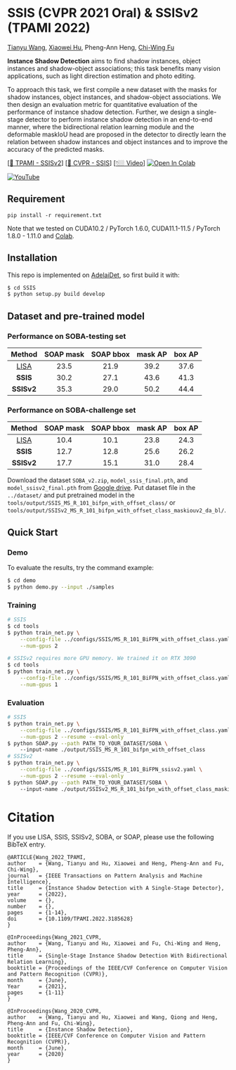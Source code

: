 # SSIS (CVPR 2021 **Oral**) & SSISv2 (**TPAMI** 2022)


[Tianyu Wang](https://stevewongv.github.io), [Xiaowei Hu](https://xw-hu.github.io), Pheng-Ann Heng, [Chi-Wing Fu](http://www.cse.cuhk.edu.hk/~cwfu/)

**Instance Shadow Detection** aims to find shadow instances, object instances and shadow-object associations; this task benefits many vision applications, such as light direction estimation and photo editing.

To approach this task, we first compile a new dataset with the masks for shadow instances, object instances, and shadow-object associations. We then design an evaluation metric for quantitative evaluation of the performance of instance shadow detection. Further, we design a single-stage detector to perform instance shadow detection in an end-to-end manner, where the bidirectional relation learning module and the deformable maskIoU head are proposed in the detector to directly learn the relation between shadow instances and object instances and to improve the accuracy of the predicted masks.

[[📄 TPAMI - SSISv2](http://arxiv.org/abs/2207.04614)] [[📄 CVPR - SSIS](https://openaccess.thecvf.com/content/CVPR2021/papers/Wang_Single-Stage_Instance_Shadow_Detection_With_Bidirectional_Relation_Learning_CVPR_2021_paper.pdf)] [[👇🏼 Video](http://www.youtube.com/watch?v=p0b_2SsFypw)]  [![Open In Colab](https://colab.research.google.com/assets/colab-badge.svg)](https://colab.research.google.com/drive/1y9UpS5uA1YuoMyvYVzcKL4ltA_FDu_x0?usp=sharing)

[![YouTube](https://cdn.jsdelivr.net/gh/stevewongv/image-hosting@master/20210618/CVPR2021.273zljpaxzpc.jpg)](http://www.youtube.com/watch?v=p0b_2SsFypw)

## Requirement

```
pip install -r requirement.txt
```

Note that we tested on CUDA10.2 / PyTorch 1.6.0, CUDA11.1-11.5 / PyTorch 1.8.0 - 1.11.0 and [Colab](https://colab.research.google.com/drive/1y9UpS5uA1YuoMyvYVzcKL4ltA_FDu_x0?usp=sharing).

## Installation

This repo is implemented on [AdelaiDet](https://github.com/aim-uofa/AdelaiDet), so first build it with:
```bash
$ cd SSIS
$ python setup.py build develop
```

## Dataset and pre-trained model

### Performance on SOBA-testing set

| Method | SOAP mask  | SOAP bbox  | mask AP | box AP |
| :-----:| :--------: | :--------: |:------: |:-----: |
| [LISA](https://github.com/stevewongv/InstanceShadowDetection) | 23.5     | 21.9       | 39.2    | 37.6   |
| **SSIS** | 30.2     | 27.1       | 43.6    | 41.3   |
|**SSISv2**| 35.3     | 29.0       | 50.2    | 44.4   |

### Performance on SOBA-challenge set

| Method | SOAP mask  | SOAP bbox  | mask AP | box AP |
| :-----:| :--------: | :--------: |:------: |:-----: |
| [LISA](https://github.com/stevewongv/InstanceShadowDetection) | 10.4     | 10.1       | 23.8    | 24.3   |
| **SSIS** | 12.7     | 12.8       | 25.6    | 26.2   |
|**SSISv2**| 17.7     | 15.1       | 31.0    | 28.4   |

Download the dataset `SOBA_v2.zip`, `model_ssis_final.pth`, and `model_ssisv2_final.pth` from [Google drive](https://drive.google.com/drive/folders/1MKxyq3R6AUeyLai9i9XWzG2C_n5f0ppP). Put dataset file in the `../dataset/` and put pretrained model in the `tools/output/SSIS_MS_R_101_bifpn_with_offset_class/` or `tools/output/SSISv2_MS_R_101_bifpn_with_offset_class_maskiouv2_da_bl/`.

## Quick Start 
### Demo
To evaluate the results, try the command example:

```bash
$ cd demo
$ python demo.py --input ./samples
```

### Training
```bash
# SSIS
$ cd tools
$ python train_net.py \
    --config-file ../configs/SSIS/MS_R_101_BiFPN_with_offset_class.yaml \
    --num-gpus 2 

# SSISv2 requires more GPU memory. We trained it on RTX 3090
$ cd tools
$ python train_net.py \
    --config-file ../configs/SSIS/MS_R_101_BiFPN_with_offset_class.yaml \
    --num-gpus 1
``` 

### Evaluation
```bash
# SSIS
$ python train_net.py \
    --config-file ../configs/SSIS/MS_R_101_BiFPN_with_offset_class.yaml \
    --num-gpus 2 --resume --eval-only
$ python SOAP.py --path PATH_TO_YOUR_DATASET/SOBA \ 
    --input-name ./output/SSIS_MS_R_101_bifpn_with_offset_class
# SSISv2
$ python train_net.py \
    --config-file ../configs/SSIS/MS_R_101_BiFPN_ssisv2.yaml \
    --num-gpus 2 --resume --eval-only
$ python SOAP.py --path PATH_TO_YOUR_DATASET/SOBA \ 
    --input-name ./output/SSISv2_MS_R_101_bifpn_with_offset_class_maskiouv2_da_bl
``` 

# Citation
If you use LISA, SSIS, SSISv2, SOBA, or SOAP, please use the following BibTeX entry.

```
@ARTICLE{Wang_2022_TPAMI,  
author    = {Wang, Tianyu and Hu, Xiaowei and Heng, Pheng-Ann and Fu, Chi-Wing}, 
journal   = {IEEE Transactions on Pattern Analysis and Machine Intelligence},   
title     = {Instance Shadow Detection with A Single-Stage Detector},   
year      = {2022},  
volume    = {},  
number    = {},  
pages     = {1-14},  
doi       = {10.1109/TPAMI.2022.3185628}
}

@InProceedings{Wang_2021_CVPR,
author    = {Wang, Tianyu and Hu, Xiaowei and Fu, Chi-Wing and Heng, Pheng-Ann},
title     = {Single-Stage Instance Shadow Detection With Bidirectional Relation Learning},
booktitle = {Proceedings of the IEEE/CVF Conference on Computer Vision and Pattern Recognition (CVPR)},
month     = {June},
Year      = {2021},
pages     = {1-11}
}

@InProceedings{Wang_2020_CVPR,
author    = {Wang, Tianyu and Hu, Xiaowei and Wang, Qiong and Heng, Pheng-Ann and Fu, Chi-Wing},
title     = {Instance Shadow Detection},
booktitle = {IEEE/CVF Conference on Computer Vision and Pattern Recognition (CVPR)},
month     = {June},
year      = {2020}
}
```
